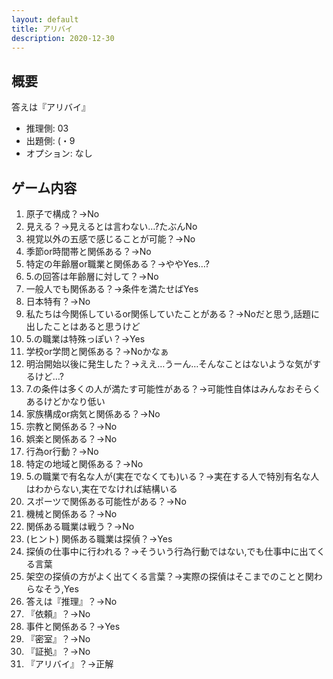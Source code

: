 ```yaml
---
layout: default
title: アリバイ
description: 2020-12-30
---
```


## 概要

答えは『アリバイ』

- 推理側: 03
- 出題側: (・9
- オプション: なし

## ゲーム内容

1. 原子で構成？→No
2. 見える？→見えるとは言わない…?たぶんNo
3. 視覚以外の五感で感じることが可能？→No
4. 季節or時間帯と関係ある？→No
5. 特定の年齢層or職業と関係ある？→ややYes…?
6. 5.の回答は年齢層に対して？→No
7. 一般人でも関係ある？→条件を満たせばYes
8. 日本特有？→No
9. 私たちは今関係しているor関係していたことがある？→Noだと思う,話題に出したことはあると思うけど
10. 5.の職業は特殊っぽい？→Yes
11. 学校or学問と関係ある？→Noかなぁ
12. 明治開始以後に発生した？→ええ…うーん…そんなことはないような気がするけど…?
13. 7.の条件は多くの人が満たす可能性がある？→可能性自体はみんなおそらくあるけどかなり低い
14. 家族構成or病気と関係ある？→No
15. 宗教と関係ある？→No
16. 娯楽と関係ある？→No
17. 行為or行動？→No
18. 特定の地域と関係ある？→No
19. 5.の職業で有名な人が(実在でなくても)いる？→実在する人で特別有名な人はわからない,実在でなければ結構いる
20. スポーツで関係ある可能性がある？→No
21. 機械と関係ある？→No
22. 関係ある職業は戦う？→No
23. (ヒント) 関係ある職業は探偵？→Yes
24. 探偵の仕事中に行われる？→そういう行為行動ではない,でも仕事中に出てくる言葉
25. 架空の探偵の方がよく出てくる言葉？→実際の探偵はそこまでのことと関わらなそう,Yes
26. 答えは『推理』？→No
27. 『依頼』？→No
28. 事件と関係ある？→Yes
29. 『密室』？→No
30. 『証拠』？→No
31. 『アリバイ』？→正解

